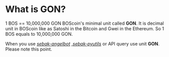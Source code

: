 # What is GON?

1 BOS == 10,000,000 GON
BOScoin's minimal unit called **GON**.
It is decimal unit in BOScoin like as Satoshi in the Bitcoin and Gwei in the Ethereum.
So 1 BOS equals to 10,000,000 GON.

When you use [*sebak-angelbot*](https://github.com/spikeekips/sebak-angelbot) ,[*sebak-pyutils*](https://github.com/spikeekips/sebakpy-util) or API query use unit **GON**. 
Please note this point.